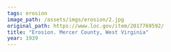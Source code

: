```yaml
---
tags: erosion
image_path: /assets/imgs/erosion/2.jpg
original_path: https://www.loc.gov/item/2017769592/
title: "Erosion. Mercer County, West Virginia"
year: 1939
---
```



